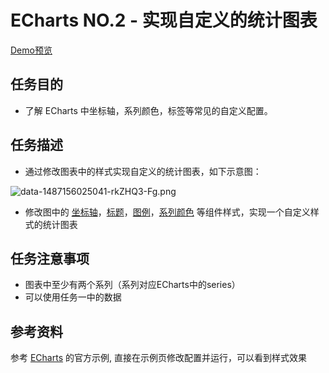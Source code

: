 # ECharts NO.2 - 实现自定义的统计图表

[Demo预览](http://pwcong.me/IFE2017-EXAMS/src/ECharts&WebVR/ECharts-02/)

## 任务目的
* 了解 ECharts 中坐标轴，系列颜色，标签等常见的自定义配置。

## 任务描述
* 通过修改图表中的样式实现自定义的统计图表，如下示意图：

![data-1487156025041-rkZHQ3-Fg.png](https://ooo.0o0.ooo/2017/03/25/58d62a02cec95.png)

* 修改图中的 [坐标轴](http://echarts.baidu.com/option.html#yAxis)，[标题](http://echarts.baidu.com/option.html#title)，[图例](http://echarts.baidu.com/option.html#legend)，[系列颜色](http://echarts.baidu.com/option.html#color) 等组件样式，实现一个自定义样式的统计图表

## 任务注意事项
* 图表中至少有两个系列（系列对应ECharts中的series）
* 可以使用任务一中的数据

## 参考资料
参考 [ECharts](http://echarts.baidu.com/demo.html#bar-y-category) 的官方示例, 直接在示例页修改配置并运行，可以看到样式效果